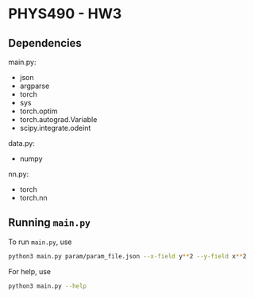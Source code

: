 # PHYS490 - HW3

## Dependencies
main.py:
- json
- argparse
- torch
- sys
- torch.optim
- torch.autograd.Variable
- scipy.integrate.odeint

data.py:
- numpy

nn.py:
- torch
- torch.nn

## Running `main.py`

To run `main.py`, use

```sh
python3 main.py param/param_file.json --x-field y**2 --y-field x**2
```
For help, use
```sh
python3 main.py --help
```
